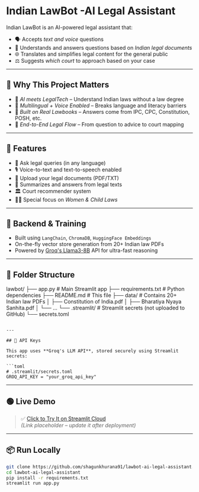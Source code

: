 # Indian LawBot -AI Legal Assistant

Indian LawBot is an AI-powered legal assistant that:
- 🗣 Accepts *text and voice* questions
- 📘 Understands and answers questions based on *Indian legal documents*
- 🌐 Translates and simplifies legal content for the general public
- ⚖ Suggests *which court* to approach based on your case

---
## 🚀 Why This Project Matters

- 🧠 *AI meets LegalTech* – Understand Indian laws without a law degree  
- 💬 *Multilingual + Voice Enabled* – Breaks language and literacy barriers  
- 🧾 *Built on Real Lawbooks* – Answers come from IPC, CPC, Constitution, POSH, etc.  
- 💼 *End-to-End Legal Flow* – From question to advice to court mapping

---
## 🚀 Features
- 💬 Ask legal queries (in any language)
- 🎙 Voice-to-text and text-to-speech enabled
- 📄 Upload your legal documents (PDF/TXT)
- 🧠 Summarizes and answers from legal texts
- 🏛 Court recommender system
- 👩‍⚖ Special focus on *Women & Child Laws*

---
## 🧠 Backend & Training

- Built using `LangChain`, `ChromaDB`, `HuggingFace Embeddings`
- On-the-fly vector store generation from 20+ Indian law PDFs
- Powered by [Groq's Llama3-8B](https://console.groq.com/) API for ultra-fast reasoning

---

## 📁 Folder Structure


lawbot/
├── app.py                    # Main Streamlit app
├── requirements.txt          # Python dependencies
├── README.md                 # This file
├── data/                     # Contains 20+ Indian law PDFs
│   ├── Constitution of India.pdf
│   ├── Bharatiya Nyaya Sanhita.pdf
│   └── ...
└── .streamlit/               # Streamlit secrets (not uploaded to GitHub)
    └── secrets.toml
```

---

## 🔐 API Keys

This app uses **Groq's LLM API**, stored securely using Streamlit secrets:

```toml
# .streamlit/secrets.toml
GROQ_API_KEY = "your_groq_api_key"
```

---

## 🟢 Live Demo

> ✅ [Click to Try It on Streamlit Cloud](https://lawbot-ai-legal-assistant-4tpfcagmnsjcza65pjyjjz.streamlit.app/)  
*(Link placeholder – update it after deployment)*

---

## 📦 Run Locally

```bash
git clone https://github.com/shagunkhurana91/lawbot-ai-legal-assistant.git
cd lawbot-ai-legal-assistant
pip install -r requirements.txt
streamlit run app.py
